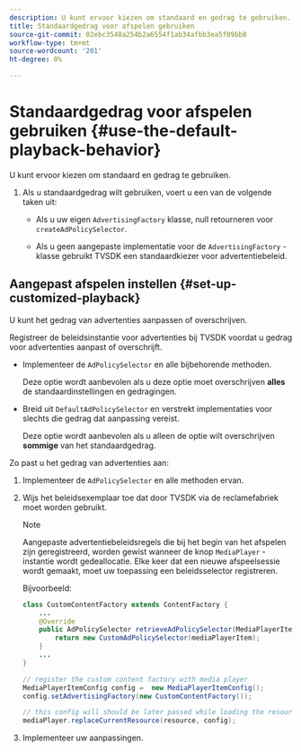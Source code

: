 ```yaml
---
description: U kunt ervoor kiezen om standaard en gedrag te gebruiken.
title: Standaardgedrag voor afspelen gebruiken
source-git-commit: 02ebc3548a254b2a6554f1ab34afbb3ea5f09bb8
workflow-type: tm+mt
source-wordcount: '201'
ht-degree: 0%

---
```


# Standaardgedrag voor afspelen gebruiken  {#use-the-default-playback-behavior}

U kunt ervoor kiezen om standaard en gedrag te gebruiken.

1. Als u standaardgedrag wilt gebruiken, voert u een van de volgende taken uit:

   * Als u uw eigen `AdvertisingFactory` klasse, null retourneren voor `createAdPolicySelector`.

   * Als u geen aangepaste implementatie voor de `AdvertisingFactory` -klasse gebruikt TVSDK een standaardkiezer voor advertentiebeleid.

## Aangepast afspelen instellen {#set-up-customized-playback}

U kunt het gedrag van advertenties aanpassen of overschrijven.

Registreer de beleidsinstantie voor advertenties bij TVSDK voordat u gedrag voor advertenties aanpast of overschrijft.

* Implementeer de `AdPolicySelector` en alle bijbehorende methoden.

  Deze optie wordt aanbevolen als u deze optie moet overschrijven **alles** de standaardinstellingen en gedragingen.

* Breid uit `DefaultAdPolicySelector` en verstrekt implementaties voor slechts die gedrag dat aanpassing vereist.

  Deze optie wordt aanbevolen als u alleen de optie wilt overschrijven **sommige** van het standaardgedrag.

Zo past u het gedrag van advertenties aan:

1. Implementeer de `AdPolicySelector` en alle methoden ervan.
1. Wijs het beleidsexemplaar toe dat door TVSDK via de reclamefabriek moet worden gebruikt.

   >[!NOTE]
   >
   >Aangepaste advertentiebeleidsregels die bij het begin van het afspelen zijn geregistreerd, worden gewist wanneer de knop `MediaPlayer` -instantie wordt gedeallocatie. Elke keer dat een nieuwe afspeelsessie wordt gemaakt, moet uw toepassing een beleidsselector registreren.

   Bijvoorbeeld:

   ```java
   class CustomContentFactory extends ContentFactory { 
       ... 
       @Override 
       public AdPolicySelector retrieveAdPolicySelector(MediaPlayerItem mediaPlayerItem) { 
           return new CustomAdPolicySelector(mediaPlayerItem); 
       } 
       ... 
   } 
   
   // register the custom content factory with media player 
   MediaPlayerItemConfig config =  new MediaPlayerItemConfig(); 
   config.setAdvertisingFactory(new CustomContentFactory()); 
   
   // this config will should be later passed while loading the resource 
   mediaPlayer.replaceCurrentResource(resource, config);
   ```

1. Implementeer uw aanpassingen.
